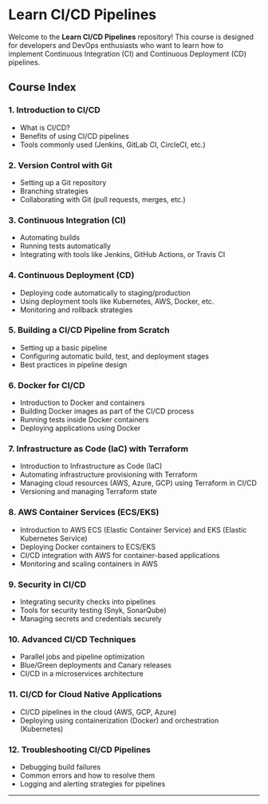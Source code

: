 
# Learn CI/CD Pipelines

Welcome to the **Learn CI/CD Pipelines** repository! This course is designed for developers and DevOps enthusiasts who want to learn how to implement Continuous Integration (CI) and Continuous Deployment (CD) pipelines.

## Course Index

### 1. **Introduction to CI/CD**
   - What is CI/CD?
   - Benefits of using CI/CD pipelines
   - Tools commonly used (Jenkins, GitLab CI, CircleCI, etc.)

### 2. **Version Control with Git**
   - Setting up a Git repository
   - Branching strategies
   - Collaborating with Git (pull requests, merges, etc.)

### 3. **Continuous Integration (CI)**
   - Automating builds
   - Running tests automatically
   - Integrating with tools like Jenkins, GitHub Actions, or Travis CI

### 4. **Continuous Deployment (CD)**
   - Deploying code automatically to staging/production
   - Using deployment tools like Kubernetes, AWS, Docker, etc.
   - Monitoring and rollback strategies

### 5. **Building a CI/CD Pipeline from Scratch**
   - Setting up a basic pipeline
   - Configuring automatic build, test, and deployment stages
   - Best practices in pipeline design

### 6. **Docker for CI/CD**
   - Introduction to Docker and containers
   - Building Docker images as part of the CI/CD process
   - Running tests inside Docker containers
   - Deploying applications using Docker

### 7. **Infrastructure as Code (IaC) with Terraform**
   - Introduction to Infrastructure as Code (IaC)
   - Automating infrastructure provisioning with Terraform
   - Managing cloud resources (AWS, Azure, GCP) using Terraform in CI/CD
   - Versioning and managing Terraform state

### 8. **AWS Container Services (ECS/EKS)**
   - Introduction to AWS ECS (Elastic Container Service) and EKS (Elastic Kubernetes Service)
   - Deploying Docker containers to ECS/EKS
   - CI/CD integration with AWS for container-based applications
   - Monitoring and scaling containers in AWS

### 9. **Security in CI/CD**
   - Integrating security checks into pipelines
   - Tools for security testing (Snyk, SonarQube)
   - Managing secrets and credentials securely

### 10. **Advanced CI/CD Techniques**
   - Parallel jobs and pipeline optimization
   - Blue/Green deployments and Canary releases
   - CI/CD in a microservices architecture

### 11. **CI/CD for Cloud Native Applications**
   - CI/CD pipelines in the cloud (AWS, GCP, Azure)
   - Deploying using containerization (Docker) and orchestration (Kubernetes)
   
### 12. **Troubleshooting CI/CD Pipelines**
   - Debugging build failures
   - Common errors and how to resolve them
   - Logging and alerting strategies for pipelines

---

